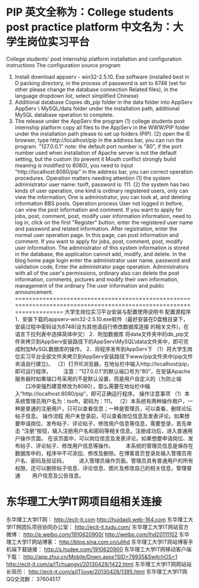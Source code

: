 PIP
英文全称为：College students post practice platform
中文名为：大学生岗位实习平台
=====================================================================================================================
College students' post internship platform installation and configuration instructions
The configuration source program
1. Install download appserv - win32-2.5.10. Exe software (installed best in D packing directory, in the process of password is set to 8748 (set for other please change the database connection
Related files), in the language dropdown list, select simplified Chinese)
2. Additional database
Copies db_pip folder in the data folder into AppServ AppServ \ MySQL/data folder under the installation path, additional MySQL database operation to complete.
2. The release under the AppServ the program
(1) college students post internship platform copy all files to the AppServ in the WWW/PIP folder under the installation path please to set up folders (PIP).
(2) open the IE browser, type http://localhost/pip in the address bar, you can run the program.
"127.0.0.1" note: the default port number is "80", if the port number used when installation of Apache server is not the default setting, but the custom (to prevent it
Mouth conflict strongly build meaning is modified to 8080), you need to input "http://localhost:8080/pip" in the address bar, you can correct operation procedures.
Operation matters needing attention
(1) the system administrator user name: tsoft, password is: 111.
(2) the system has two kinds of user operation, one kind is ordinary registered users, only can view the information; One is administrator, you can look at, and deleting information BBS posts.
Operation process
User not logged in before, can view the post information and comment. If you want to apply for jobs, post, comment, post, modify user information information, need to log in, click on the first
"Register" button, enter the registered user name and password and related information. After registration, enter the normal user operation page.
In this page, can post information and comment. If you want to apply for jobs, post, comment, post, modify user information.
The administrator of this system information is stored in the database, the application cannot add, modify, and delete. In the blog home page login enter the administrator user name, password and validation code,
Enter the administrator page operation. Administrators with all of the user's permissions, ordinary also can delete the post information, comments, pictures and modify their own information, management of the ordinary
The user information and public announcement.
====================================================================================================================
大学生岗位实习平台安装与配置使用说明书
配置源程序
1．安装下载的appserv-win32-2.5.10.exe软件（最好安装在D盘根目录下，安装过程中密码设为8748(设为其他请自行修改数据库连接
的相关文件)，在语言下拉列表中选择简体中文）
2．附加数据库
将data文件夹中的db_pip文件夹拷贝到AppServ安装路径下的AppServ\MySQL\data文件夹中，即可完成附加MySQL数据库的操作。
2．将程序发布到AppServ下
（1）将大学生岗位实习平台全部文件夹拷贝到AppServ安装路径下www/pip文件夹中(pip文件夹请自行建立)。
（2）打开IE浏览器，在地址栏中输入http://localhost/pip，即可运行程序。
　　注意：“127.0.0.1”的默认端口号为“80”，在安装Apache服务器时如果端口号采用的不是默认设置，而是用户自定义的（为防止端
　　口冲突强烈建意修改为8080），那么需要在地址栏中输入“http://localhost:8080/pip”，即可正确运行程序。
操作注意事项
（1）本系统管理员用户名为：tsoft，密码为：111。
（2）本系统有两种操作用户，一种是普通的注册用户，只可以查看信息；一种是管理员，可以查看、删除论坛帖子信息。
操作流程
用户未登录前，可以查看岗位信息及发表评论。如果想要申请岗位、发布帖子、评论帖子、修改用户信息等信息，需要登录，首先单击
“注册”按钮，输入注册用户名和密码等相关信息。注册成功后，进入普通用户操作页面。
在该页面中，可以岗位信息及发表评论。如果想要申请岗位、发布帖子、评论帖子、修改用户信息等操作。
　　本系统的管理员信息是保存在数据库中的，程序中不可添加、修改及删除。在博客首页登录处输入管理员用户名、密码及验证码，
　　进入管理员操作页面。管理员具有普通用户的所有权限，还可以删除帖子信息、评论信息、图片及修改自己的相关信息，管理普通
　　用户信息及公告信息。

东华理工大学IT网项目组相关连接
==========================================================================================================================
东华理工大学IT网：
http://ecit-it.com
http://huidaoli.web-164.com
东华理工大学IT网团队项目协同办公室：
http://ecit-it.tudu.com/
东华理工大学IT网站官方微博：
http://e.weibo.com/1910620900/ 
http://weibo.com/lhd20111102
东华理工大学IT网站博客：
http://blog.sina.com.cn/ulihd
东华理工大学IT网站博客手机端下载链接：
http://s.hudee.com/1910620900
东华理工大学IT网移动客户端下载：
http://app.zhui.cn/Mobile/Down.aspx?SID=79935&SwitchOS=1
http://ecit-it.com/a/ITchuangyi/20130429/1422.html
东华理工大学IT网网站站长简历：
http://ecit-it.com/a/ITjiuye/20130428/1395.html
东华理工大学IT网QQ交流群：
37604517
